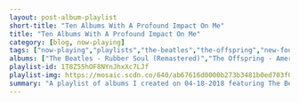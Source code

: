 ```yaml
---
layout: post-album-playlist
short-title: "Ten Albums With A Profound Impact On Me"
title: "Ten Albums With A Profound Impact On Me"
category: [blog, now-playing]
tags: ["now-playing","playlists","the-beatles","the-offspring","new-found-glory","various-artists","various-artists","various-artists","beulah","motion-city-soundtrack","rilo-kiley","pinback"]
albums: ["The Beatles - Rubber Soul (Remastered)","The Offspring - Americana","New Found Glory - Catalyst","Various Artists - The Very Best Of Judy Collins","Various Artists - The Very Best of Peter, Paul and Mary","Various Artists - The Slim Shady LP","Beulah - The Coast Is Never Clear","Motion City Soundtrack - Commit This To Memory","Rilo Kiley - More Adventurous (U.S. Release)","Pinback - Blue Screen Life"]
playlist-id: 1T8Z55hOF8NYnJhxXc7LJf
playlist-img: https://mosaic.scdn.co/640/ab67616d0000b273b3481b0ed703f06c7a639bdaab67616d0000b273cbd2ee7dff77bfb2b5f0af52ab67616d0000b273ed801e58a9ababdea6ac7ce4ab67616d0000b273ee2d07e0940538123f10bbee
summary: "A playlist of albums I created on 04-18-2018 featuring The Beatles, The Offspring, New Found Glory, Various Artists, Various Artists, Various Artists, Beulah, Motion City Soundtrack, Rilo Kiley, and Pinback"
---
```

